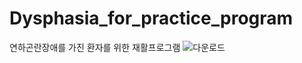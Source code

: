 # Dysphasia_for_practice_program
연하곤란장애를 가진 환자를 위한 재활프로그램
![다운로드](https://user-images.githubusercontent.com/80687195/178579684-1bd9f6c9-d40d-4acf-aa2b-b5562e20f1fe.jpeg)
